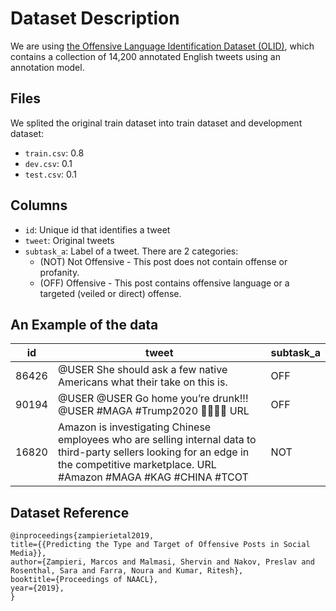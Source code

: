 # Dataset Description
We are using [the Offensive Language Identification Dataset (OLID)](https://sites.google.com/site/offensevalsharedtask/olid), which contains a collection of 14,200 annotated English tweets using an annotation model. 

## Files
We splited the original train dataset into train dataset and development dataset:
- `train.csv`: 0.8
- `dev.csv`: 0.1
- `test.csv`: 0.1

## Columns
- `id`: Unique id that identifies a tweet
- `tweet`: Original tweets
- `subtask_a`: Label of a tweet. There are 2 categories: 
	- (NOT) Not Offensive - This post does not contain offense or profanity.
	- (OFF) Offensive - This post contains offensive language or a targeted (veiled or direct) offense.

## An Example of the data

| id  | tweet | subtask_a 
| ------------- | ------------- | ------------- 
|86426|@USER She should ask a few native Americans what their take on this is. | OFF
|90194|@USER @USER Go home you’re drunk!!! @USER #MAGA #Trump2020 👊🇺🇸👊 URL|OFF
|16820|Amazon is investigating Chinese employees who are selling internal data to third-party sellers looking for an edge in the competitive marketplace. URL #Amazon #MAGA #KAG #CHINA #TCOT|NOT

## Dataset Reference
```
@inproceedings{zampierietal2019, 
title={{Predicting the Type and Target of Offensive Posts in Social Media}}, 
author={Zampieri, Marcos and Malmasi, Shervin and Nakov, Preslav and Rosenthal, Sara and Farra, Noura and Kumar, Ritesh}, 
booktitle={Proceedings of NAACL}, 
year={2019}, 
} 
```
